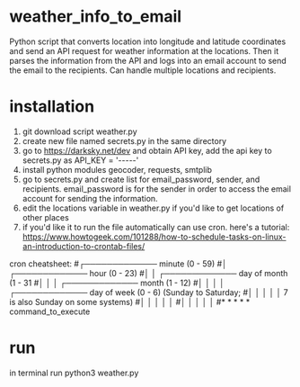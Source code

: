 # weather_info_to_email

Python script that converts location into longitude and latitude coordinates and send an API request for weather information at the locations.  Then it parses the information from the API and logs into an email account to send the email to the recipients.  Can handle multiple locations and recipients.

# installation
 1. git download script weather.py
 2. create new file named secrets.py in the same directory
 3. go to https://darksky.net/dev and obtain API key, add the api key to secrets.py as API_KEY = '-----'
 4. install python modules geocoder, requests, smtplib
 5. go to secrets.py and create list for email_password, sender, and recipients.  email_password is for the sender in order to access the email account for sending the information.
 6. edit the locations variable in weather.py if you'd like to get locations of other places
 7. if you'd like it to run the file automatically can use cron.  here's a tutorial: https://www.howtogeek.com/101288/how-to-schedule-tasks-on-linux-an-introduction-to-crontab-files/
 
 cron cheatsheet:
#┌───────────── minute (0 - 59)
#│ ┌───────────── hour (0 - 23)
#│ │ ┌───────────── day of month (1 - 31
#│ │ │ ┌───────────── month (1 - 12)
#│ │ │ │ ┌───────────── day of week (0 - 6) (Sunday to Saturday;
#│ │ │ │ │                    7 is also Sunday on some systems)
#│ │ │ │ │
#│ │ │ │ │
#* * * * *  command_to_execute  
 
 # run
 in terminal run python3 weather.py
